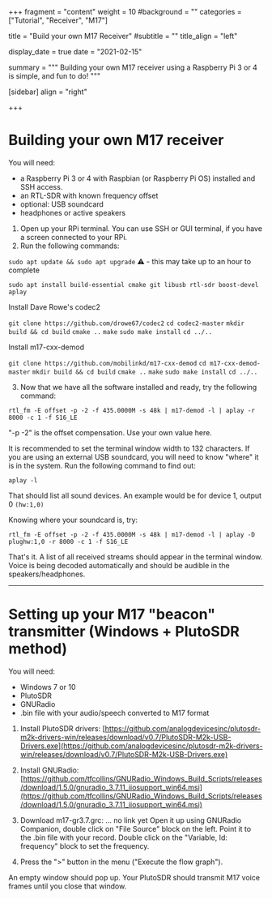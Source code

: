 +++
fragment = "content"
weight = 10
#background = ""
categories = ["Tutorial", "Receiver", "M17"]

title = "Build your own M17 Receiver"
#subtitle = ""
title_align = "left"

display_date = true
date = "2021-02-15"

summary = """
Building your own M17 receiver using a Raspberry Pi 3 or 4 is simple,
and fun to do!
"""

[sidebar]
  align = "right"

+++

# Building your own M17 receiver

You will need:
- a Raspberry Pi 3 or 4 with Raspbian (or Raspberry Pi OS) installed and SSH access.
- an RTL-SDR with known frequency offset
- optional: USB soundcard
- headphones or active speakers

1. Open up your RPi terminal. You can use SSH or GUI terminal, if you have a screen connected to your RPi.
2. Run the following commands:

`sudo apt update && sudo apt upgrade` :warning:	- this may take up to an hour to complete

`sudo apt install build-essential cmake git libusb rtl-sdr boost-devel aplay`

Install Dave Rowe's codec2

`git clone https://github.com/drowe67/codec2`
`cd codec2-master`
`mkdir build && cd build`
`cmake ..`
`make`
`sudo make install`
`cd ../..`

Install m17-cxx-demod

`git clone https://github.com/mobilinkd/m17-cxx-demod`
`cd m17-cxx-demod-master`
`mkdir build && cd build`
`cmake ..`
`make`
`sudo make install`
`cd ../..`

3. Now that we have all the software installed and ready, try the following command:

`rtl_fm -E offset -p -2 -f 435.0000M -s 48k | m17-demod -l | aplay -r 8000 -c 1 -f S16_LE`

"-p -2" is the offset compensation. Use your own value here.

It is recommended to set the terminal window width to 132 characters. If you are using an external USB soundcard, you will need to know "where" it is in the system.
Run the following command to find out:

`aplay -l`

That should list all sound devices. An example would be for device 1, output 0 `(hw:1,0)`

Knowing where your soundcard is, try:

`rtl_fm -E offset -p -2 -f 435.0000M -s 48k | m17-demod -l | aplay -D plughw:1,0 -r 8000 -c 1 -f S16_LE`

That's it. A list of all received streams should appear in the terminal window. Voice is being decoded automatically and should be audible in the speakers/headphones.

***

# Setting up your M17 "beacon" transmitter (Windows + PlutoSDR method)

You will need:
- Windows 7 or 10
- PlutoSDR
- GNURadio
- .bin file with your audio/speech converted to M17 format

1. Install PlutoSDR drivers:
[https://github.com/analogdevicesinc/plutosdr-m2k-drivers-win/releases/download/v0.7/PlutoSDR-M2k-USB-Drivers.exe](https://github.com/analogdevicesinc/plutosdr-m2k-drivers-win/releases/download/v0.7/PlutoSDR-M2k-USB-Drivers.exe)

2. Install GNURadio:
[https://github.com/tfcollins/GNURadio_Windows_Build_Scripts/releases/download/1.5.0/gnuradio_3.7.11_iiosupport_win64.msi](https://github.com/tfcollins/GNURadio_Windows_Build_Scripts/releases/download/1.5.0/gnuradio_3.7.11_iiosupport_win64.msi)

3. Download m17-gr3.7.grc:
... no link yet
Open it up using GNURadio Companion, double click on "File Source" block on the left. Point it to the .bin file with your record. Double click on the "Variable, Id: frequency" block to set the frequency. 

4. Press the ">" button in the menu ("Execute the flow graph").

An empty window should pop up. Your PlutoSDR should transmit M17 voice frames until you close that window.